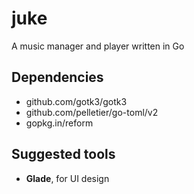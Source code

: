 # juke

A music manager and player written in Go

## Dependencies

- github.com/gotk3/gotk3
- github.com/pelletier/go-toml/v2
- gopkg.in/reform

## Suggested tools

- **Glade**, for UI design
